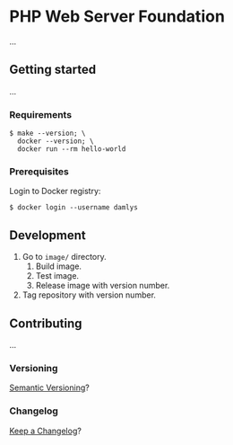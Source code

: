 PHP Web Server Foundation
===

...

## Getting started

...

### Requirements

```
$ make --version; \
  docker --version; \
  docker run --rm hello-world
```

### Prerequisites

Login to Docker registry:

```
$ docker login --username damlys
```

## Development

1. Go to `image/` directory.
    1. Build image.
    1. Test image.
    1. Release image with version number.
1. Tag repository with version number.

## Contributing

...

### Versioning

[Semantic Versioning](http://semver.org/)?

### Changelog

[Keep a Changelog](https://keepachangelog.com/)?
